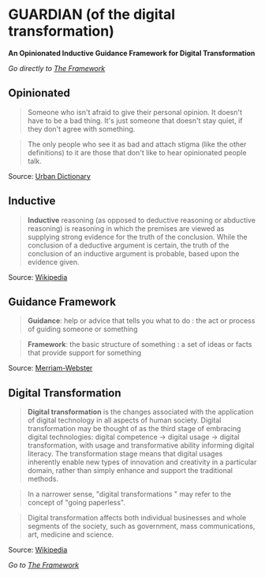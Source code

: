 # GUARDIAN (of the digital transformation)
**An Opinionated Inductive Guidance Framework for Digital Transformation**

*Go directly to [The Framework](https://github.com/LarsBarkman/guardian/blob/master/the-framework.md)*

## Opinionated
> Someone who isn't afraid to give their personal opinion. It doesn't have to be a bad thing. It's just someone that doesn't stay quiet, if they don't agree with something.

> The only people who see it as bad and attach stigma (like the other definitions) to it are those that don't like to hear opinionated people talk.

Source: [Urban Dictionary](http://www.urbandictionary.com/define.php?term=Opinionated)

## Inductive
> **Inductive** reasoning (as opposed to deductive reasoning or abductive reasoning) is reasoning in which the premises are viewed as supplying strong evidence for the truth of the conclusion. While the conclusion of a deductive argument is certain, the truth of the conclusion of an inductive argument is probable, based upon the evidence given.

Source: [Wikipedia](https://en.wikipedia.org/wiki/Inductive_reasoning)

## Guidance Framework
> **Guidance**: help or advice that tells you what to do : the act or process of guiding someone or something

> **Framework**: the basic structure of something : a set of ideas or facts that provide support for something

Source: [Merriam-Webster](http://www.merriam-webster.com/)

## Digital Transformation
> **Digital transformation** is the changes associated with the application of digital technology in all aspects of human society. Digital transformation may be thought of as the third stage of embracing digital technologies: digital competence → digital usage → digital transformation, with usage and transformative ability informing digital literacy. The transformation stage means that digital usages inherently enable new types of innovation and creativity in a particular domain, rather than simply enhance and support the traditional methods.

> In a narrower sense, "digital transformations " may refer to the concept of "going paperless".

> Digital transformation affects both individual businesses and whole segments of the society, such as government, mass communications, art, medicine and science.

Source: [Wikipedia](https://en.wikipedia.org/wiki/Digital_transformation)

*Go to [The Framework](the-framework.md)*

